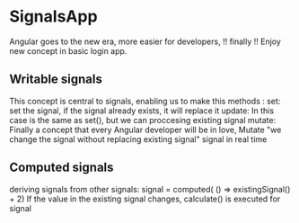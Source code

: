 # SignalsApp

Angular goes to the new era, more easier for developers, !! finally !!
Enjoy new concept in basic login app.

## Writable signals

This concept is central to signals, enabling us to make this methods :
  set: set the signal, if the signal already exists, it will replace it
  update: In this case is the same as set(), but we can proccesing existing signal
  mutate: Finally a concept that every Angular developer will be in love, Mutate "we change the signal without replacing existing signal" signal in real time

## Computed signals

deriving signals from other signals:
 signal = computed( () => existingSignal() + 2)
If the value in the existing signal changes, calculate() is executed for signal
